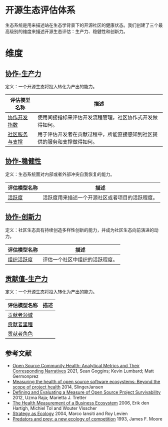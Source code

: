 # 开源生态评估体系

生态系统是用来描述站在生态学背景下的开源社区的健康状态。我们创建了三个最高级别的维度来描述开源生态评估：生产力、稳健性和创新力。

# 维度

## [**协作-生产力**](./collaboration/productivity/README.md)

定义：一个开源生态将投入转化为产出的能力。

| 评估模型名称 | 描述 |
| --- | --- |
| [协作开发指数](./collaboration/productivity/collaboration-development-index.md) | 使用间接指标来评估开发流程管理，社区协作式开发做得如何。 |
| [社区服务与支撑](./collaboration/productivity/community-service-and-support.md#community-service-and-support) | 用于评估开发者在贡献过程中，所能直接感知到社区提供的服务和支撑做得如何。 |

## [**协作-稳健性**](./collaboration/robustness/README.md)

定义：生态系统面对内部或者外部冲突自我恢复的能力。

| 评估模型名称 | 描述 |
| --- | --- |
| [活跃度](./collaboration/robustness/activity.md#activity) | 活跃度用来描述一个开源社区或者项目的活跃程度。 |

## [**协作-创新力**](./collaboration/niche-creation/README.md)

定义：社区生态具有持续创造多样性创新的能力，并成为社区生态向前演进的动力。

| 评估模型名称 | 描述 |
| --- | --- |
| [组织活跃度](./collaboration/niche-creation/organization-activity.md#organizations-activity) | 评估一个社区中组织的活跃程度。 |

## [**贡献值-生产力**](./people/productivity/README.md)

定义：一个开源生态将投入转化为产出的能力。

| 评估模型名称 | 描述 |
| --- | --- |
| [贡献者领域](./people/productivity/contributor-domain-persona.md) |  |
| [贡献者里程](./people/productivity/contributor-milestone-persona.md) |  |
| [贡献者角色](./people/productivity/contributor-role-persona.md) |  |


## 参考文献

* [Open Source Community Health: Analytical Metrics and Their Corresponding Narratives](https://ieeexplore.ieee.org/abstract/document/9474775) 2021, Sean Goggins; Kevin Lumbard; Matt Germonprez
* [Measuring the health of open source software ecosystems: Beyond the scope of project health](https://www.sciencedirect.com/science/article/pii/S0950584914000871) 2014, SlingerJansen
* [Defining and Evaluating a Measure of Open Source Project Survivability](https://ieeexplore.ieee.org/abstract/document/6127835) 2012, Uzma Raja; Marietta J. Tretter
* [The Health Measurement of a Business Ecosystem](https://www.researchgate.net/profile/Erik-Hartigh/publication/288583566_Measuring_the_health_of_a_business_ecosystem/links/57b6ef7a08ae2fc031fd87d3/Measuring-the-health-of-a-business-ecosystem.pdf) 2006, Erik den Hartigh, Michiel Tol and Wouter Visscher
* [Strategy as Ecology](https://hbr.org/2004/03/strategy-as-ecology) 2004, Marco Iansiti and Roy Levien
* [Predators and prey: a new ecology of competition](http://blogs.harvard.edu/jim/files/2010/04/Predators-and-Prey.pdf) 1993, James F. Moore
